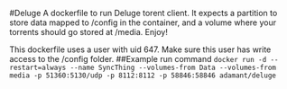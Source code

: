 #Deluge
A dockerfile to run Deluge torent client. It expects a  partition to store data mapped to /config in the container, and a volume where your torrents should go stored at /media. Enjoy!

This dockerfile uses a user with uid 647. Make sure this user has write access to the /config folder. 
##Example run command
`docker run -d --restart=always --name SyncThing --volumes-from Data --volumes-from media -p 51360:5130/udp -p 8112:8112 -p 58846:58846 adamant/deluge`